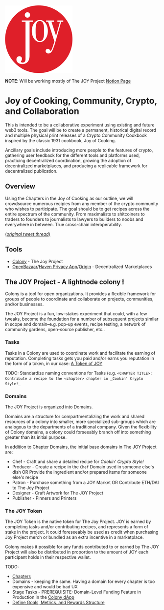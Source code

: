 ![The JOY Project](./images/joy.png)

**NOTE**: Will be working mostly of The JOY Project [Notion Page](https://www.notion.so/lightnode/The-JOY-Project-3a08c77e51bb4c549b998d4e99973ab0)


# Joy of Cooking, Community, Crypto, and Collaboration
This is intended to be a collaborative experiment using existing and future web3 tools. The goal will be to create a permanent, historical digital record and multiple physical print releases of a Crypto Community Cookbook inspired by the classic 1931 cookbook, Joy of Cooking.

Ancillary goals include introducing more people to the features of crypto, gathering user feedback for the different tools and platforms used, practicing decentralized coordination, growing the adoption of decentralized marketplaces, and producing a replicable framework for decentralized publication.

## Overview
Using the Chapters in the Joy of Cooking as our outline, we will crowdsource numerous recipies from any member of the crypto community who wishes to participate. The goal should be to get recipes across the entire spectrum of the community. From maximalists to shitcoiners to traders to founders to journalists to lawyers to builders to noobs and everywhere in between. True cross-chain interoperability.

[(_original tweet thread_)](https://twitter.com/heychase_/status/1122515244616646657)

## Tools
- [Colony](https://colony.io/colony/joy) - The Joy Project
- [OpenBazaar](https://openbazaar.org)/[Haven Privacy App](http://gethaven.app)/[Origin](https://www.originprotocol.com/en) - Decentralized Marketplaces

## The JOY Project - A lightnode colony 🕯
Colony is a tool for open organizations. It provides a flexible framework for groups of people to coordinate and collaborate on projects, communities, and/or businesses.

The JOY Project is a fun, low-stakes experiment that could, with a few tweaks, become the foundation for a number of subsequent projects similar in scope and domain–e.g. pop-up events, recipe testing, a network of community gardens, open-source publisher, etc..


### Tasks
Tasks in a Colony are used to coordinate work and facilitate the earning of reputation. Completing tasks gets you paid and/or earns you reputation in the form of a token, in our case: [A Token of JOY](https://etherscan.io/token/0xd9fba6e4bcc44e3429ae4aea0fa480cb451f3ea9)

TODO: Standardize naming conventions for Tasks (e.g. `<CHAPTER TITLE>: Contribute a recipe to the <chapter> chapter in _Cookin' Crypto Style!_`

### Domains
The JOY Project is organized into Domains.

Domains are a structure for compartmentalizing the work and shared resources of a colony into smaller, more specialized sub-groups which are analogous to the departments of a traditional company. Given the flexibility of Colony domains, a colony could forseeably branch off into something greater than its initial purpose.

In addition to Chapter Domains, the initial base domains in The JOY Project are:
- Chef - Craft and share a detailed recipe for _Cookin' Crypto Style!_
- Producer - Create a recipe in the `Chef` Domain used in someone else's dish OR Provide the ingredient and/or prepared items for someone else's recipe
- Patron - Purchase something from a JOY Market OR Contribute ETH/DAI to The Joy Project
- Designer - Craft Artwork for The JOY Project
- Publisher - Pinners and Printers


### The JOY Token
The JOY Token is the native token for The Joy Project. JOY is earned by completing tasks and/or contributing recipes, and represents a form of stake in the project. It could foreseeably be used as credit when purchasing Joy Project merch or bundled as an extra incentive in a marketplace.

Colony makes it possible for any funds contributed to or earned by The JOY Project will also be distributed in proportion to the amount of JOY each participant holds in their respective wallet.

TODO:
- [Chapters](https://www.notion.so/lightnode/Chapters-cbfeadc3fc2b4d85a312da628d9124e5)
- Domains - keeping the same. Having a domain for every chapter is too expensive and would be bad UX
- Stage Tasks - PREREQUISITE: Domain-Level Funding Feature in Production in the [Colony dApp](https://www.github.com/JoinColony/colonyDapp)
- [Define Goals, Metrics, and Rewards Structure](https://www.notion.so/lightnode/Rewards-Structure-89ef2dcc35784817b1df50ccd92ad7fa)

